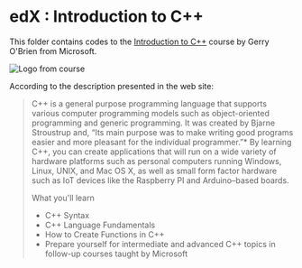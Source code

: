 # edX : Introduction to C++

This folder contains codes to the [Introduction to C++](https://www.edx.org/course/introduction-c-microsoft-dev210x-6) course by Gerry O'Brien from Microsoft. 

![Logo from course](https://prod-discovery.edx-cdn.org/media/course/image/72abaeb3-0856-4e89-906a-8b6eef402a1f-05baa5c78f1f.small.jpg)

According to the description presented in the web site:

> C++ is a general purpose programming language that supports various computer programming models such as object-oriented programming and generic programming. It was created by Bjarne Stroustrup and, “Its main purpose was to make writing good programs easier and more pleasant for the individual programmer.”*
> By learning C++, you can create applications that will run on a wide variety of hardware platforms such as personal computers running Windows, Linux, UNIX, and Mac OS X, as well as small form factor hardware such as IoT devices like the Raspberry PI and Arduino–based boards.
> 
> What you'll learn
> 
> - C++ Syntax
> - C++ Language Fundamentals
> - How to Create Functions in C++
> - Prepare yourself for intermediate and advanced C++ topics in follow-up courses taught by Microsoft


